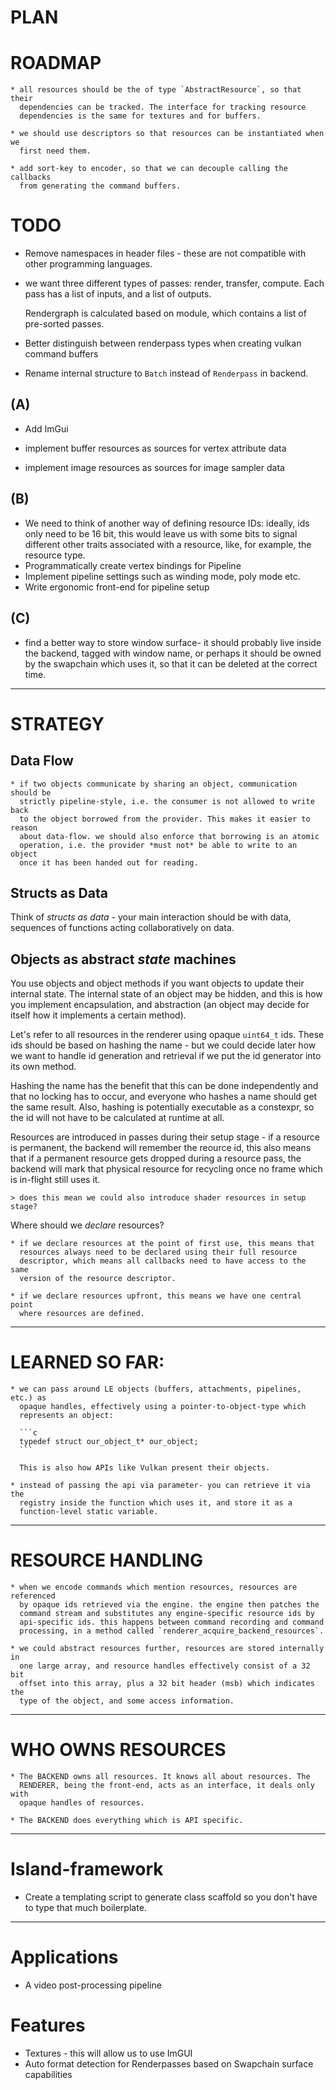 # PLAN

# ROADMAP

    * all resources should be the of type `AbstractResource`, so that their
      dependencies can be tracked. The interface for tracking resource
      dependencies is the same for textures and for buffers.

    * we should use descriptors so that resources can be instantiated when we
      first need them.

    * add sort-key to encoder, so that we can decouple calling the callbacks
      from generating the command buffers.

# TODO

* Remove namespaces in header files - these are not compatible with other
  programming languages.
 
* we want three different types of passes: render, transfer, compute. Each pass
  has a list of inputs, and a list of outputs.

   Rendergraph is calculated based on module, which contains a list of
   pre-sorted passes. 

* Better distinguish between renderpass types when creating vulkan command
  buffers

* Rename internal structure to `Batch` instead of `Renderpass` in backend.

## (A)


* Add ImGui

* implement buffer resources as sources for vertex attribute data
* implement image  resources as sources for image sampler data

## (B)

* We need to think of another way of defining resource IDs: ideally, ids only
  need to be 16 bit, this would leave us with some bits to signal different
  other traits associated with a resource, like, for example, the resource
  type.
* Programmatically create vertex bindings for Pipeline
* Implement pipeline settings such as winding mode, poly mode etc.
* Write ergonomic front-end for pipeline setup



## (C)

* find a better way to store window surface- it should probably live inside the
  backend, tagged with window name, or perhaps it should be owned by the
  swapchain which uses it, so that it can be deleted at the correct time. 

----------------------------------------------------------------------

# STRATEGY

## Data Flow

    * if two objects communicate by sharing an object, communication should be
      strictly pipeline-style, i.e. the consumer is not allowed to write back
      to the object borrowed from the provider. This makes it easier to reason
      about data-flow. we should also enforce that borrowing is an atomic
      operation, i.e. the provider *must not* be able to write to an object
      once it has been handed out for reading.

## Structs as Data

Think of *structs as data* - your main interaction should be with data,
sequences of functions acting collaboratively on data. 

## Objects as abstract *state* machines

You use objects and object methods if you want objects to update their internal
state. The internal state of an object may be hidden, and this is how you
implement encapsulation, and abstraction (an object may decide for itself how
it implements a certain method).

Let's refer to all resources in the renderer using opaque `uint64_t` ids. These
ids should be based on hashing the name - but we could decide later how we want
to handle id generation and retrieval if we put the id generator into its own
method. 

Hashing the name has the benefit that this can be done independently and that
no locking has to occur, and everyone who hashes a name should get the same
result. Also, hashing is potentially executable as a constexpr, so the id will
not have to be calculated at runtime at all.

Resources are introduced in passes during their setup stage - if a resource is
permanent, the backend will remember the reource id, this also means that if a
permanent resource gets dropped during a resource pass, the backend will mark
that physical resource for recycling once no frame which is in-flight still
uses it.  

    > does this mean we could also introduce shader resources in setup stage?

Where should we *declare* resources? 

    * if we declare resources at the point of first use, this means that
      resources always need to be declared using their full resource
      descriptor, which means all callbacks need to have access to the same
      version of the resource descriptor. 

    * if we declare resources upfront, this means we have one central point
      where resources are defined. 
----------------------------------------------------------------------

# LEARNED SO FAR:


    * we can pass around LE objects (buffers, attachments, pipelines, etc.) as
      opaque handles, effectively using a pointer-to-object-type which
      represents an object:

      ```c
      typedef struct our_object_t* our_object;
      ```
    
      This is also how APIs like Vulkan present their objects.

    * instead of passing the api via parameter- you can retrieve it via the
      registry inside the function which uses it, and store it as a
      function-level static variable.



----------------------------------------------------------------------

# RESOURCE HANDLING

    * when we encode commands which mention resources, resources are referenced
      by opaque ids retrieved via the engine. the engine then patches the
      command stream and substitutes any engine-specific resource ids by
      api-specific ids. this happens between command recording and command
      processing, in a method called `renderer_acquire_backend_resources`. 

    * we could abstract resources further, resources are stored internally in
      one large array, and resource handles effectively consist of a 32 bit
      offset into this array, plus a 32 bit header (msb) which indicates the
      type of the object, and some access information.

----------------------------------------------------------------------

# WHO OWNS RESOURCES

    * The BACKEND owns all resources. It knows all about resources. The
      RENDERER, being the front-end, acts as an interface, it deals only with
      opaque handles of resources.

    * The BACKEND does everything which is API specific.


---------------------------------------------------------------------- 

# Island-framework

* Create a templating script to generate class scaffold so you don't have to
  type that much boilerplate.

----------------------------------------------------------------------

# Applications

* A video post-processing pipeline

# Features


* Textures - this will allow us to use ImGUI
* Auto format detection for Renderpasses based on Swapchain surface capabilities

